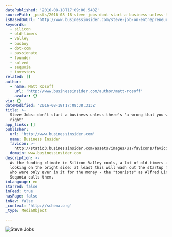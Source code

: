 ```yaml
---
datePublished: '2016-08-18T17:09:00.540Z'
sourcePath: _posts/2016-08-18-steve-jobs-dont-start-a-business-unless-theres-a-wrong-t.md
isBasedOnUrl: 'http://www.businessinsider.com/steve-job-on-entrepreneurship-2016-5'
keywords:
  - silicon
  - old-timers
  - valley
  - busboy
  - dot-com
  - passionate
  - founder
  - solved
  - sequoia
  - investors
related: []
author:
  - name: Matt Rosoff
    url: 'http://www.businessinsider.com/author/matt-rosoff'
    avatar: {}
via: {}
dateModified: '2016-08-18T17:08:38.313Z'
title: >-
  Steve Jobs: don't start a business unless there's 'a wrong that you want to
  right'
app_links: []
publisher:
  url: 'http://www.businessinsider.com'
  name: Business Insider
  favicon: >-
    http://static3.businessinsider.com/assets/images/us/favicons/favicon.ico?v=BI-US-2016-03-31
  domain: www.businessinsider.com
description: >-
  As the funding climate in Silicon Valley cools, a lot of old-timers are
  looking on the bright side: at least this will wash out the startup founders
  who were only ever in it for the money - the "tourists" as Alfred Lin from
  Sequoia calls them.
inLanguage: en
starred: false
inFeed: true
hasPage: false
inNav: false
_context: 'http://schema.org'
_type: MediaObject

---
```

![Steve Jobs](https://the-grid-user-content.s3-us-west-2.amazonaws.com/51baeaf8-2f32-45a2-b479-56d054230ed5.jpg)
